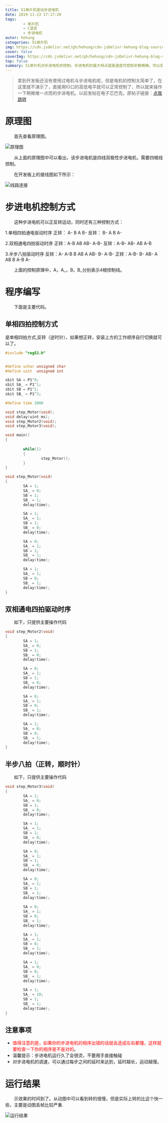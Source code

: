 ```yaml
---
title: 51单片机驱动步进电机
date: 2019-11-23 17:17:20
tags: 
        - 单片机
        - C语言
        - 步进电机
autor: hehung
categories: 51单片机
img: https://cdn.jsdelivr.net/gh/hehung/cdn-jsDelivr-hehung-blog-sources/51-stepper_motor/display2.jpg
cover: false
coverImg: https://cdn.jsdelivr.net/gh/hehung/cdn-jsDelivr-hehung-blog-sources/51-stepper_motor/display2.jpg
top: false
summary: 51单片机对步进电机的控制，步进电机的最大特点就是速度可控和步数精确，可以实现很慢的转速，对于精确转速和位置控制的设备可以使用。
---
```


>拿到开发板还没有使用过电机与步进电机呢，但是电机的控制太简单了，在这里就不演示了，直接用IO口的高低电平就可以正常控制了，所以就来操作一下稍微难一点而的步进电机。以前发帖在电子芯巴克。原帖子链接：[点我跳转](https://bbs.icxbk.com/thread-100298-1-1.html)

# 原理图

&emsp;&emsp;首先查看原理图。

![原理图](https://cdn.jsdelivr.net/gh/hehung/cdn-jsDelivr-hehung-blog-sources/51-stepper_motor/Stepper_motor_Schematic.png "原理图")

&emsp;&emsp;从上面的原理图中可以看出，该步进电机是四线双极性步进电机，需要四根线控制。

&emsp;&emsp;在开发板上的接线图如下所示：

![线路连接](https://cdn.jsdelivr.net/gh/hehung/cdn-jsDelivr-hehung-blog-sources/51-stepper_motor/connect_to_micro_controller.jpg "线路连接")

# 步进电机控制方式

&emsp;&emsp;这种步进电机可以正反转运动，同时还有三种控制方式：

1.单相四拍通电驱动时序
正转： A- B  A  B- 
反转： B-  A  B  A-

2.双相通电四拍驱动时序
正转：A-B   AB   AB-  A-B-
反转：A-B-  AB-  AB   A-B

3.半步八拍驱动时序
反转：A-  A-B  B  AB  A  AB-  B-  A-B-
正转：A-B-  B-  AB-  A  AB  B  A-B  A-

&emsp;&emsp;上面的控制原理中，A，A_，B，B_分别表示4根控制线。


# 程序编写

&emsp;&emsp;下面是主要代码。

## 单相四拍控制方式

是单相四拍方式,反转（逆时针），如果想正转，安装上方的工作顺序自行切换就可以了。

``` C
#include "reg52.h"                        


#define uchar unsigned char 
#define uint  unsigned int

sbit SA = P1^0;
sbit SA_ = P1^1;
sbit SB = P1^2;
sbit SB_ = P1^3;         

#define time 2000 

void step_Motor(void);
void delay(uint ms);
void step_Motor2(void);
void step_Motor3(void);

void main()
{        
        
        while(1)
        {        
                step_Motor();                
        }
}

void step_Motor(void)
{
        SA = 1;
        SA_ = 0;
        SB = 1;
        SB_ = 1;
        delay(time);

        SA = 1;
        SA_ = 1;
        SB = 1;
        SB_ = 0;
        delay(time);

        SA = 0;
        SA_ = 1;
        SB = 1;
        SB_ = 1;
        delay(time);

        SA = 1;
        SA_ = 1;
        SB = 0;
        SB_ = 1;
        delay(time);
}
```

## 双相通电四拍驱动时序
&emsp;&emsp;如下，只提供主要操作代码
``` C
void step_Motor2(void)
{
        SA = 1;
        SA_ = 0;
        SB = 1;
        SB_ = 0;
        delay(time);

        SA = 0;
        SA_ = 1;
        SB = 1;
        SB_ = 0;
        delay(time);

        SA = 0;
        SA_ = 1;
        SB = 0;
        SB_ = 1;
        delay(time);

        SA = 1;
        SA_ = 0;
        SB = 0;
        SB_ = 1;
        delay(time);
}
```

## 半步八拍（正转，顺时针）

&emsp;&emsp;如下，只提供主要操作代码

``` C
void step_Motor3(void)
{
        SA = 1;
        SA_ = 0;
        SB = 1;
        SB_ = 0;
        delay(time);

        SA = 1;
        SA_ = 1;
        SB = 1;
        SB_ = 0;
        delay(time);

        SA = 0;
        SA_ = 1;
        SB = 1;
        SB_ = 0;
        delay(time);

        SA = 0;
        SA_ = 1;
        SB = 1;
        SB_ = 1;
        delay(time);
        
        SA = 0;
        SA_ = 1;
        SB = 0;
        SB_ = 1;
        delay(time);

        SA = 1;
        SA_ = 1;
        SB = 0;
        SB_ = 1;
        delay(time);

        SA = 1;
        SA_ = 0;
        SB = 0;
        SB_ = 1;
        delay(time);

        SA = 1;
        SA_ = 10;
        SB = 1;
        SB_ = 1;
        delay(time);
}

```

## 注意事项

+ <font color=red>值得注意的是，如果你的步进电机的相序出错的话就会造成左右都懂，这样就要检查一下你的相序是不是对的</font>。
+ 温馨提示：步进电机运行久了会很烫，不要用手直接触碰
+ 对步进电机的调速，可以通过每步之间的延时来达到，延时越长，运动越慢。

# 运行结果

&emsp;&emsp;示效果的时间到了。从动图中可以看到转的很慢，但是实际上转的比这个快一些，主要是动图丢帧比较严重.

![运行结果](https://cdn.jsdelivr.net/gh/hehung/cdn-jsDelivr-hehung-blog-sources/51-stepper_motor/display.gif "运行结果")


